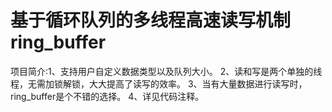 # 基于循环队列的多线程高速读写机制ring_buffer

项目简介:1、支持用户自定义数据类型以及队列大小。
        2、读和写是两个单独的线程，无需加锁解锁，大大提高了读写的效率。
        3、当有大量数据进行读写时，ring_buffer是个不错的选择。
        4、详见代码注释。
